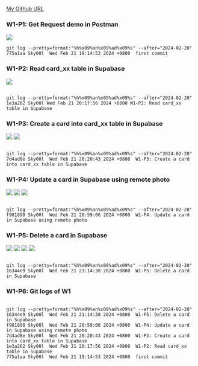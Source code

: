 [My Github URL](https://github.com/Sky00l/1112-wp2-2N_90.git)

### W1-P1: Get Request demo in Postman

![](w1-p1.png)

```
git log --pretty=format:"%h%x09%an%x09%ad%x09%s" --after="2024-02-20"
775a1aa Sky00l  Wed Feb 21 19:14:53 2024 +0800  first commit

```

### W1-P2: Read card_xx table in Supabase

![](w1-p2.png)

```

git log --pretty=format:"%h%x09%an%x09%ad%x09%s" --after="2024-02-20"
1e3a262 Sky00l Wed Feb 21 20:17:56 2024 +0800 W1-P2: Read card_xx table in Supabase

```

### W1-P3: Create a card into card_xx table in Supabase

![](w1-p3-1.png)
![](w1-p3-2.png)

```

git log --pretty=format:"%h%x09%an%x09%ad%x09%s" --after="2024-02-20"
7d4ad8e Sky00l  Wed Feb 21 20:20:43 2024 +0800  W1-P3: Create a card into card_xx table in Supabase

```

### W1-P4: Update a card in Supabase using remote photo

![](w1-p4-1.png)
![](w1-p4-2.png)
![](w1-p4-3.png)

```

git log --pretty=format:"%h%x09%an%x09%ad%x09%s" --after="2024-02-20"
f981898 Sky00l  Wed Feb 21 20:59:06 2024 +0800  W1-P4: Update a card in Supabase using remote photo

```

### W1-P5: Delete a card in Supabase

![](w1-p5-1.png)
![](w1-p5-2.png)
![](w1-p5-3.png)
![](w1-p5-4.png)

```

git log --pretty=format:"%h%x09%an%x09%ad%x09%s" --after="2024-02-20"
16344e9 Sky00l  Wed Feb 21 21:14:38 2024 +0800  W1-P5: Delete a card in Supabase

```

### W1-P6: Git logs of W1

```

git log --pretty=format:"%h%x09%an%x09%ad%x09%s" --after="2024-02-20"
16344e9 Sky00l  Wed Feb 21 21:14:38 2024 +0800  W1-P5: Delete a card in Supabase
f981898 Sky00l  Wed Feb 21 20:59:06 2024 +0800  W1-P4: Update a card in Supabase using remote photo
7d4ad8e Sky00l  Wed Feb 21 20:20:43 2024 +0800  W1-P3: Create a card into card_xx table in Supabase
1e3a262 Sky00l  Wed Feb 21 20:17:56 2024 +0800  W1-P2: Read card_xx table in Supabase
775a1aa Sky00l  Wed Feb 21 19:14:53 2024 +0800  first commit

```
